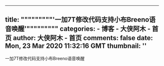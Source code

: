 
---
title: """""""""'一加7T修改代码支持小布Breeno语音唤醒'"""""""""
categories: 
    - 博客
    - 大侠阿木 - 首页
author: 大侠阿木 - 首页
comments: false
date: Mon, 23 Mar 2020 11:32:16 GMT
thumbnail: ''
---

<div>   
一加7T修改代码支持小布Breeno语音唤醒  
</div>
            